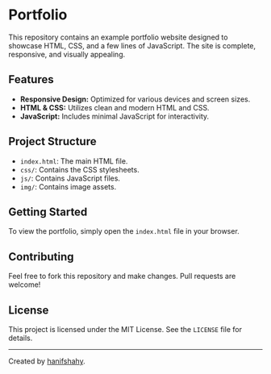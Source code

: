 # Portfolio

This repository contains an example portfolio website designed to showcase HTML, CSS, and a few lines of JavaScript. The site is complete, responsive, and visually appealing.

## Features

- **Responsive Design:** Optimized for various devices and screen sizes.
- **HTML & CSS:** Utilizes clean and modern HTML and CSS.
- **JavaScript:** Includes minimal JavaScript for interactivity.

## Project Structure

- `index.html`: The main HTML file.
- `css/`: Contains the CSS stylesheets.
- `js/`: Contains JavaScript files.
- `img/`: Contains image assets.

## Getting Started

To view the portfolio, simply open the `index.html` file in your browser.

## Contributing

Feel free to fork this repository and make changes. Pull requests are welcome!

## License

This project is licensed under the MIT License. See the `LICENSE` file for details.

---

Created by [hanifshahy](https://github.com/hanifshahy).
